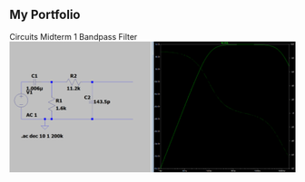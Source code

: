 ## My Portfolio

Circuits Midterm 1 Bandpass Filter  ![image of bandpass filter](/assets/images/BPF.PNG)
